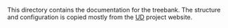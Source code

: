 This directory contains the documentation for the treebank.
The structure and configuration is copied mostly from the
[UD](http://universaldependencies.org/) project website.
